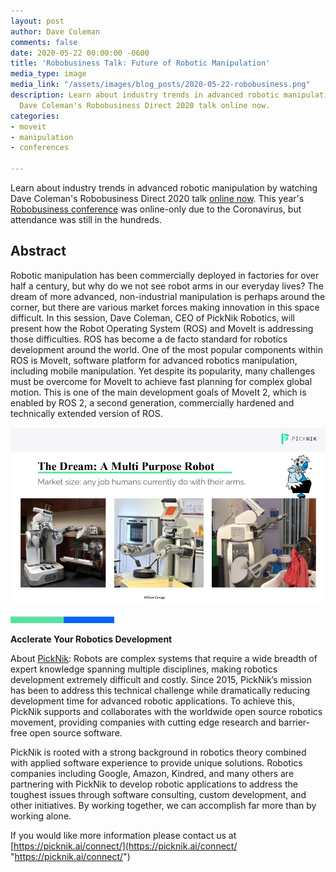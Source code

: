 ```yaml
---
layout: post
author: Dave Coleman
comments: false
date: 2020-05-22 00:00:00 -0600
title: 'Robobusiness Talk: Future of Robotic Manipulation'
media_type: image
media_link: "/assets/images/blog_posts/2020-05-22-robobusiness.png"
description: Learn about industry trends in advanced robotic manipulation by watching
  Dave Coleman's Robobusiness Direct 2020 talk online now.
categories:
- moveit
- manipulation
- conferences

---
```

Learn about industry trends in advanced robotic manipulation by watching Dave Coleman's Robobusiness Direct 2020 talk [online now](https://webinars.on24.com/wtwh/RoboticROSmoveIt). This year's [Robobusiness conference](https://www.robobusiness.com/robobusiness-direct-agenda/) was online-only due to the Coronavirus, but attendance was still in the hundreds.

## **Abstract**

Robotic manipulation has been commercially deployed in factories for over half a century, but why do we not see robot arms in our everyday lives? The dream of more advanced, non-industrial manipulation is perhaps around the corner, but there are various market forces making innovation in this space difficult. In this session, Dave Coleman, CEO of PickNik Robotics, will present how the Robot Operating System (ROS) and MoveIt is addressing those difficulties. ROS has become a de facto standard for robotics development around the world. One of the most popular components within ROS is MoveIt, software platform for advanced robotics manipulation, including mobile manipulation. Yet despite its popularity, many challenges must be overcome for MoveIt to achieve fast planning for complex global motion. This is one of the main development goals of MoveIt 2, which is enabled by ROS 2, a second generation, commercially hardened and technically extended version of ROS.

![](/assets/images/blog_posts/2020-05-22-robobusiness2.png)

![line](/assets/images/blog_posts/line.png)

**Acclerate Your Robotics Development** 

About [PickNik](https://picknik.ai/): Robots are complex systems that require a wide breadth of expert knowledge spanning multiple disciplines, making robotics development extremely difficult and costly. Since 2015, PickNik’s mission has been to address this technical challenge while dramatically reducing development time for advanced robotic applications. To achieve this, PickNik supports and collaborates with the worldwide open source robotics movement, providing companies with cutting edge research and barrier-free open source software.

PickNik is rooted with a strong background in robotics theory combined with applied software experience to provide unique solutions. Robotics companies including Google, Amazon, Kindred, and many others are partnering with PickNik to develop robotic applications to address the toughest issues through software consulting, custom development, and other initiatives. By working together, we can accomplish far more than by working alone.

If you would like more information please contact us at [https://picknik.ai/connect/](https://picknik.ai/connect/ "https://picknik.ai/connect/")